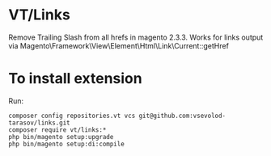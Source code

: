 # VT/Links

Remove Trailing Slash from all hrefs in magento 2.3.3.
Works for links output via Magento\Framework\View\Element\Html\Link\Current::getHref

# To install extension

Run:

    composer config repositories.vt vcs git@github.com:vsevolod-tarasov/links.git
    composer require vt/links:*
    php bin/magento setup:upgrade
    php bin/magento setup:di:compile
